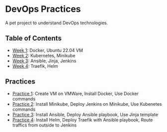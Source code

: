 # DevOps Practices

A pet project to understand DevOps technologies.

## Table of Contents

- [Week 1](week1/): Docker, Ubuntu 22.04 VM
- [Week 2](week2/): Kubernetes, Minikube
- [Week 3](week3/): Ansible, Jinja, Jenkins
- [Week 4](week4/): Traefik, Helm

## Practices

- [Practice 1](https://github.com/r1anl3/handover-101/issues/1): Create VM on VMWare, Install Docker, Use Docker commands
- [Practice 2](https://github.com/r1anl3/handover-101/issues/2): Install Minikube, Deploy Jenkins on Minikube, Use Kubenetes commands
- [Practice 3](https://github.com/r1anl3/handover-101/issues/3): Install Ansible, Deploy Ansible playbook, Use Jinja template
- [Practice 4](https://github.com/r1anl3/handover-101/issues/4): Install Helm, Deploy Traefik with Ansible playbook, Route traffics from outside to Jenkins